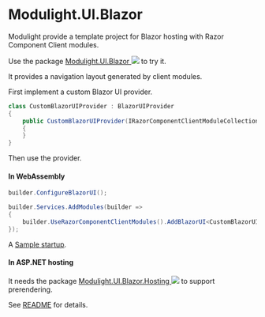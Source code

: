 # Modulight.UI.Blazor

Modulight provide a template project for Blazor hosting with Razor Component Client modules.

Use the package [Modulight.UI.Blazor ![](https://buildstats.info/nuget/Modulight.UI.Blazor?includePreReleases=true)](https://www.nuget.org/packages/Modulight.UI.Blazor/) to try it.

It provides a navigation layout generated by client modules.

First implement a custom Blazor UI provider.

```cs
class CustomBlazorUIProvider : BlazorUIProvider
{
    public CustomBlazorUIProvider(IRazorComponentClientModuleCollection razorComponentClientModuleCollection) : base(razorComponentClientModuleCollection)
    {
    }
}
```

Then use the provider.

#### In WebAssembly

```cs
builder.ConfigureBlazorUI();

builder.Services.AddModules(builder =>
{
    builder.UseRazorComponentClientModules().AddBlazorUI<CustomBlazorUIProvider>();
});
```

A [Sample startup](https://github.com/StardustDL/modulight/blob/master/test/Test.Modulights.UI.Wasm/Program.cs).

#### In ASP.NET hosting

It needs the package [Modulight.UI.Blazor.Hosting ![](https://buildstats.info/nuget/Modulight.UI.Blazor.Hosting?includePreReleases=true)](https://www.nuget.org/packages/Modulight.UI.Blazor.Hosting/) to support prerendering.

See [README](https://github.com/StardustDL/modulight/blob/master/src/Modulight.UI.Blazor.Hosting/README.md) for details.